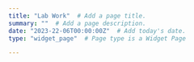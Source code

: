 ```yaml
---
title: "Lab Work"  # Add a page title.
summary: ""  # Add a page description.
date: "2023-22-06T00:00:00Z"  # Add today's date.
type: "widget_page"  # Page type is a Widget Page

---
```


